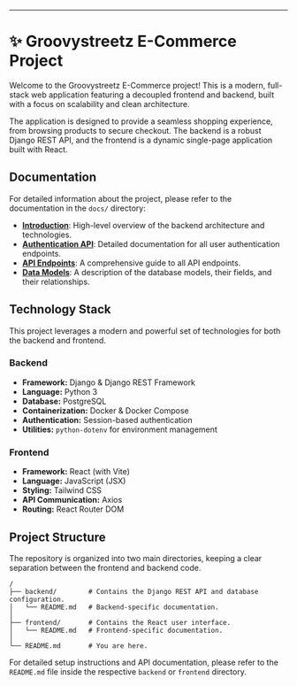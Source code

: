 
---

# ✨ Groovystreetz E-Commerce Project

Welcome to the Groovystreetz E-Commerce project! This is a modern, full-stack web application featuring a decoupled frontend and backend, built with a focus on scalability and clean architecture.

The application is designed to provide a seamless shopping experience, from browsing products to secure checkout. The backend is a robust Django REST API, and the frontend is a dynamic single-page application built with React.

## Documentation

For detailed information about the project, please refer to the documentation in the `docs/` directory:

*   **[Introduction](docs/introduction.md)**: High-level overview of the backend architecture and technologies.
*   **[Authentication API](docs/authentication.md)**: Detailed documentation for all user authentication endpoints.
*   **[API Endpoints](docs/api_endpoints.md)**: A comprehensive guide to all API endpoints.
*   **[Data Models](docs/data_models.md)**: A description of the database models, their fields, and their relationships.

## Technology Stack

This project leverages a modern and powerful set of technologies for both the backend and frontend.

### Backend

*   **Framework:** Django & Django REST Framework
*   **Language:** Python 3
*   **Database:** PostgreSQL
*   **Containerization:** Docker & Docker Compose
*   **Authentication:** Session-based authentication
*   **Utilities:** `python-dotenv` for environment management

### Frontend

*   **Framework:** React (with Vite)
*   **Language:** JavaScript (JSX)
*   **Styling:** Tailwind CSS
*   **API Communication:** Axios
*   **Routing:** React Router DOM

## Project Structure

The repository is organized into two main directories, keeping a clear separation between the frontend and backend code.

```
/
├── backend/        # Contains the Django REST API and database configuration.
│   └── README.md   # Backend-specific documentation.
│
├── frontend/       # Contains the React user interface.
│   └── README.md   # Frontend-specific documentation.
│
└── README.md       # You are here.
```



For detailed setup instructions and API documentation, please refer to the `README.md` file inside the respective `backend` or `frontend` directory.
